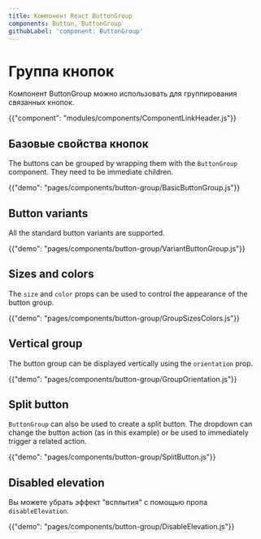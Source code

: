 ```yaml
---
title: Компонент React ButtonGroup
components: Button, ButtonGroup
githubLabel: 'component: ButtonGroup'
---
```


# Группа кнопок

<p class="description">Компонент ButtonGroup можно использовать для группирования связанных кнопок.</p>

{{"component": "modules/components/ComponentLinkHeader.js"}}

## Базовые свойства кнопок

The buttons can be grouped by wrapping them with the `ButtonGroup` component. They need to be immediate children.

{{"demo": "pages/components/button-group/BasicButtonGroup.js"}}

## Button variants

All the standard button variants are supported.

{{"demo": "pages/components/button-group/VariantButtonGroup.js"}}

## Sizes and colors

The `size` and `color` props can be used to control the appearance of the button group.

{{"demo": "pages/components/button-group/GroupSizesColors.js"}}

## Vertical group

The button group can be displayed vertically using the `orientation` prop.

{{"demo": "pages/components/button-group/GroupOrientation.js"}}

## Split button

`ButtonGroup` can also be used to create a split button. The dropdown can change the button action (as in this example) or be used to immediately trigger a related action.

{{"demo": "pages/components/button-group/SplitButton.js"}}

## Disabled elevation

Вы можете убрать эффект "всплытия" с помощью пропа `disableElevation`.

{{"demo": "pages/components/button-group/DisableElevation.js"}}

